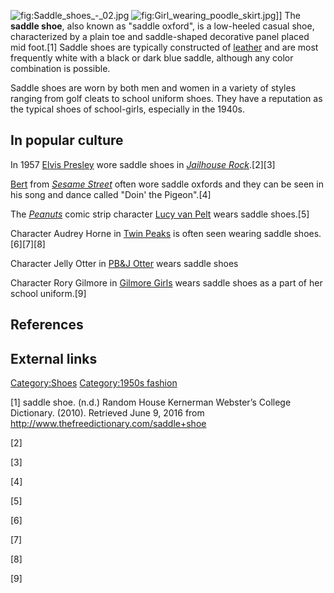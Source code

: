 ![](Saddle_shoes_-_02.jpg "fig:Saddle_shoes_-_02.jpg")
![](Girl_wearing_poodle_skirt.jpg "fig:Girl_wearing_poodle_skirt.jpg")\]\]
The **saddle shoe**, also known as "saddle oxford", is a low-heeled
casual shoe, characterized by a plain toe and saddle-shaped decorative
panel placed mid foot.[1] Saddle shoes are typically constructed of
[leather](leather "wikilink") and are most frequently white with a black
or dark blue saddle, although any color combination is possible.

Saddle shoes are worn by both men and women in a variety of styles
ranging from golf cleats to school uniform shoes. They have a reputation
as the typical shoes of school-girls, especially in the 1940s.

## In popular culture

In 1957 [Elvis Presley](Elvis_Presley "wikilink") wore saddle shoes in
*[Jailhouse Rock](Jailhouse_Rock_(film) "wikilink")*.[2][3]

[Bert](Bert_(Sesame_Street) "wikilink") from *[Sesame
Street](Sesame_Street "wikilink")* often wore saddle oxfords and they
can be seen in his song and dance called "Doin' the Pigeon".[4]

The *[Peanuts](Peanuts "wikilink")* comic strip character [Lucy van
Pelt](Lucy_van_Pelt "wikilink") wears saddle shoes.[5]

Character Audrey Horne in [Twin Peaks](Twin_Peaks "wikilink") is often
seen wearing saddle shoes.[6][7][8]

Character Jelly Otter in [PB&J Otter](PB&J_Otter "wikilink") wears
saddle shoes

Character Rory Gilmore in [Gilmore Girls](Gilmore_Girls "wikilink")
wears saddle shoes as a part of her school uniform.[9]

## References

## External links

[Category:Shoes](Category:Shoes "wikilink") [Category:1950s
fashion](Category:1950s_fashion "wikilink")

[1] saddle shoe. (n.d.) Random House Kernerman Webster’s College
Dictionary. (2010). Retrieved June 9, 2016 from
<http://www.thefreedictionary.com/saddle+shoe>

[2]

[3]

[4]

[5]

[6]

[7]

[8]

[9]